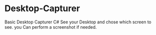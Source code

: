 # Desktop-Capturer
Basic Desktop Capturer C#
See your Desktop and chose which screen to see. 
you Can perform a screenshot if needed.
